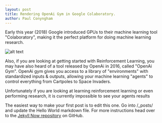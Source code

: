 ```yaml
---
layout: post
title: Rendering OpenAi Gym in Google Colaboratory.
author: Paul Conyngham
---
```


Early this year (2018) Google introduced GPUs to their machine learning tool "Colaboratory", making it the perfect platform for doing machine learning research.

![alt text](https://star-ai.github.io/images/googlecolaboratory.png "Google's Machine Learning Tool: Colaboratory")


Also, if you are looking at getting started with Reinforcement Learning, you may have also heard of a tool released by OpenAi in 2016, called "OpenAi Gym". OpenAi gym gives you access to a library of "environments" with standardized inputs & outputs, allowing your machine learning "agents" to control everything from Cartpoles to Space Invaders.

Unfortunately if you are looking at learning reinforcement learning or even performing research, it is currently impossible to see your agents results


The easiest way to make your first post is to edit this one. Go into /_posts/ and update the Hello World markdown file. For more instructions head over to the [Jekyll Now repository](https://github.com/barryclark/jekyll-now) on GitHub.
